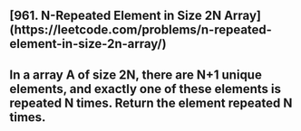 <h2>[961. N-Repeated Element in Size 2N Array](https://leetcode.com/problems/n-repeated-element-in-size-2n-array/)<h2>

In a array A of size 2N, there are N+1 unique elements, and exactly one of these elements is repeated N times.
Return the element repeated N times.